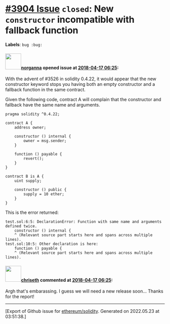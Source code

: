 # [\#3904 Issue](https://github.com/ethereum/solidity/issues/3904) `closed`: New `constructor` incompatible with fallback function
**Labels**: `bug :bug:`


#### <img src="https://avatars.githubusercontent.com/u/694366?v=4" width="50">[norganna](https://github.com/norganna) opened issue at [2018-04-17 06:25](https://github.com/ethereum/solidity/issues/3904):

With the advent of #3526 in solidity 0.4.22, it would appear that the new constructor keyword stops you having both an empty constructor and a fallback function in the same contract.

Given the following code, contract A will complain that the constructor and fallback have the same name and arguments.

```solidity
pragma solidity ^0.4.22;

contract A {
    address owner;
    
    constructor () internal {
        owner = msg.sender;
    }
    
    function () payable {
        revert();
    }
}

contract B is A {
    uint supply;
    
    constructor () public {
        supply = 10 ether;
    }
}
```

This is the error returned:

```
test.sol:6:5: DeclarationError: Function with same name and arguments defined twice.
    constructor () internal {
    ^ (Relevant source part starts here and spans across multiple lines).
test.sol:10:5: Other declaration is here:
    function () payable {
    ^ (Relevant source part starts here and spans across multiple lines).
```

#### <img src="https://avatars.githubusercontent.com/u/9073706?v=4" width="50">[chriseth](https://github.com/chriseth) commented at [2018-04-17 06:25](https://github.com/ethereum/solidity/issues/3904#issuecomment-381883634):

Argh that's embarassing. I guess we will need a new release soon... Thanks for the report!


-------------------------------------------------------------------------------



[Export of Github issue for [ethereum/solidity](https://github.com/ethereum/solidity). Generated on 2022.05.23 at 03:51:38.]
